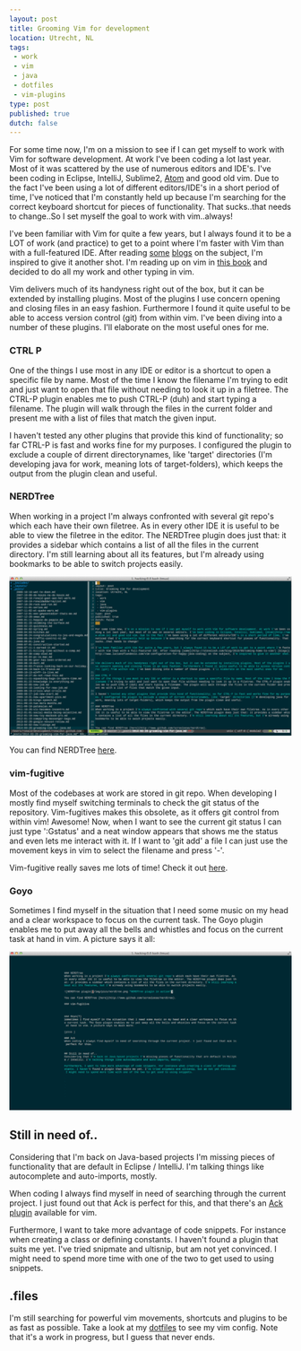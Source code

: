 ```yaml
---
layout: post
title: Grooming Vim for development
location: Utrecht, NL
tags: 
 - work
 - vim
 - java
 - dotfiles
 - vim-plugins
type: post
published: true
dutch: false 
---
```


For some time now, I'm on a mission to see if I can get myself to work with Vim for software development. At work I've been coding a lot last year. Most of it was scattered by the use of numerous editors and IDE's. I've been coding in Eclipse, IntelliJ, Sublime2, [Atom](http://www.atom.io) and good old vim. Due to the fact I've been using a lot of different editors/IDE's in a short period of time, I've noticed that I'm constantly held up because I'm searching for the correct keyboard shortcut for pieces of functionality. That sucks..that needs to change..So I set myself the goal to work with vim..always!

I've been familiar with Vim for quite a few years, but I always found it to be a LOT of work (and practice) to get to a point where I'm faster with Vim than with a full-featured IDE. After reading [some](http://stevelosh.com/blog/2010/09/coming-home-to-vim/) [blogs](http://www.lucianofiandesio.com/vim-configuration-for-happy-java-coding) on the subject, I'm inspired to give it another shot. I'm reading up on vim in [this book]() and decided to do all my work and other typing in vim.

Vim delivers much of its handyness right out of the box, but it can be extended by installing plugins. Most of the plugins I use concern opening and closing files in an easy fashion. Furthermore I found it quite useful to be able to access version control (git) from within vim. I've been diving into a number of these plugins. I'll elaborate on the most useful ones for me.

### CTRL P
One of the things I use most in any IDE or editor is a shortcut to open a specific file by name. Most of the time I know the filename I'm trying to edit and just want to open that file without needing to look it up in a filetree. The CTRL-P plugin enables me to push CTRL-P (duh) and start typing a filename. The plugin will walk through the files in the current folder and present me with a list of files that match the given input. 

I haven't tested any other plugins that provide this kind of functionality; so far CTRL-P is fast and works fine for my purposes. I configured the plugin to exclude a couple of dirrent directorynames, like 'target' directories (I'm developing java for work, meaning lots of target-folders), which keeps the output from the plugin clean and useful.

### NERDTree 
When working in a project I'm always confronted with several git repo's which each have their own filetree. As in every other IDE it is useful to be able to view the filetree in the editor. The NERDTree plugin does just that: it provides a sidebar which contains a list of all the files in the current directory. I'm still learning about all its features, but I'm already using bookmarks to be able to switch projects easily.

![NERDTree plugin](/img/pics/nerdtree.png "NERDTree plugin in action")

You can find NERDTree [here](http://www.github.com/scrooloose/nerdtree).

### vim-fugitive
Most of the codebases at work are stored in git repo. When developing I mostly find myself switching terminals to check the git status of the repository. Vim-fugitives makes this obsolete, as it offers git control from within vim! Awesome! Now, when I want to see the current git status I can just type ':Gstatus' and a neat window appears that shows me the status and even lets me interact with it. If I want to 'git add' a file I can just use the movement keys in vim to select the filename and press '-'. 

Vim-fugitive really saves me lots of time! Check it out [here](https://github.com/tpope/vim-fugitive).

### Goyo
Sometimes I find myself in the situation that I need some music on my head and a clear workspace to focus on the current task. The Goyo plugin enables me to put away all the bells and whistles and focus on the current task at hand in vim. A picture says it all: 

![Goyo plugin](/img/pics/goyo.png "Goyo plugin: enabling a 'zen' workspace")

## Still in need of..
Considering that I'm back on Java-based projects I'm missing pieces of functionality that are default in Eclipse / IntelliJ. I'm talking things like autocomplete and auto-imports, mostly. 

When coding I always find myself in need of searching through the current project. I just found out that Ack is perfect for this, and that there's an [Ack plugin](https://github.com/mileszs/ack.vim) available for vim. 

Furthermore, I want to take more advantage of code snippets. For instance when creating a class or defining constants. I haven't found a plugin that suits me yet. I've tried snipmate and ultisnip, but am not yet convinced. I might need to spend more time with one of the two to get used to using snippets. 

## .files
I'm still searching for powerful vim movements, shortcuts and plugins to be as fast as possible. Take a look at my [dotfiles](https://github.com/ronaldvz/dotfiles) to see my vim config. Note that it's a work in progress, but I guess that never ends.
